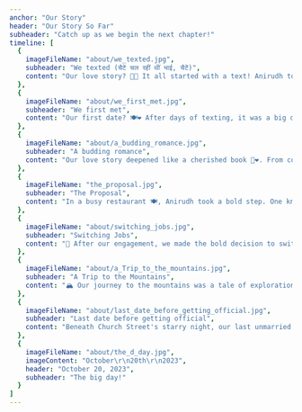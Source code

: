 ```yaml
---
anchor: "Our Story"
header: "Our Story So Far"
subheader: "Catch up as we begin the next chapter!"
timeline: [
  {
    imageFileName: "about/we_texted.jpg",
    subheader: "We texted (चैटें चल रहीं थीं भाई, चैटें)",
    content: "Our love story? 💌✨ It all started with a text! Anirudh took a leap of faith, messaging Aakanksha, and it led to something extraordinary. Messages became our link day and night, drawing our hearts closer. Late nights, early mornings - that's when we found a timeless connection. This built the foundation of a love story that lights up our lives. 💑🌟"
  },
  {
    imageFileName: "about/we_first_met.jpg",
    subheader: "We first met",
    content: "Our first date? 🍽️❤️ After days of texting, it was a big deal. Cozy pub, warm smiles, and slow eating (to stay longer, of course). Instantly, our connection grew deeper, laughter filled the air, and chemistry was undeniable. Time flew, and that magical night, we knew we were meant to be. It etched the start of a lifetime of beautiful moments. ✨💑💖"
  },
  {
    imageFileName: "about/a_budding_romance.jpg",
    subheader: "A budding romance",
    content: "Our love story deepened like a cherished book 📖❤️. From coffee shops ☕ to pubs 🌳, we explored the city, our bond growing with every adventure. Laughter became our soundtrack, and smiles said it all. Starry nights, city lights - building blocks of our enduring love. With each date, our hearts grew fonder, a testament to our boundless love story. 🌃💑💖"
  },
  {
    imageFileName: "the_proposal.jpg",
    subheader: "The Proposal",
    content: "In a busy restaurant 🍽️, Anirudh took a bold step. One knee, a sparkling ring ✨, and shared dreams. The world blurred as he professed his love, Aakanksha's heart raced. Tears of joy, awe-struck onlookers, and a resounding YES! An unforgettable moment in their extraordinary journey. 💍❤️👏"
  },    
  {
    imageFileName: "about/switching_jobs.jpg",
    subheader: "Switching Jobs",
    content: "💍 After our engagement, we made the bold decision to switch jobs together. It wasn't always smooth sailing, and there were moments of frustration as we navigated this new journey side by side. 📚🤯 But one thing remained constant—we were unwavering in our support for each other. We studied together 📖📝, tackled challenges together 💪, and celebrated victories together 🎉. We leaned on one another during the tough times 😔🤗 and cheered each other on when things went well 🙌. It was in these shared experiences that our bond grew stronger, and we learned that as a team, we could conquer anything life threw our way. 💑🌟"
  },
  {
    imageFileName: "about/a_Trip_to_the_mountains.jpg",
    subheader: "A Trip to the Mountains",
    content: "🏔️ Our journey to the mountains was a tale of exploration and togetherness. In the crisp mountain air, we embraced the joy of trekking, our hearts warmed by laughter and love. Surrounded by nature's grandeur, we found solace in each other's company, creating memories as beautiful as the snow-capped peaks. Every step was an adventure 🌄, every pause a chance to admire the breathtaking views. We clicked countless photos 📷, capturing not just the picturesque landscapes but the moments of pure happiness we shared. It was a trip that etched into our hearts 💖, a reminder that the best adventures are those where love is the guiding star. 🌟"
  },
  {
    imageFileName: "about/last_date_before_getting_official.jpg",
    subheader: "Last date before getting official",
    content: "Beneath Church Street's starry night, our last unmarried date was pure magic. 🌙💑 We strolled, sharing dreams, laughter, and promises that bound our hearts. Amidst city hums, our fingers entwined, our souls danced. Café warmth mingled with our affection, while smiles painted our future in city lights. This night, a love story's inception, holds infinite, timeless love. 💫❤️🌃"
  },
  {
    imageFileName: "about/the_d_day.jpg",
    imageContent: "October\r\n20th\r\n2023",
    header: "October 20, 2023",
    subheader: "The big day!"
  }
]
---
```



